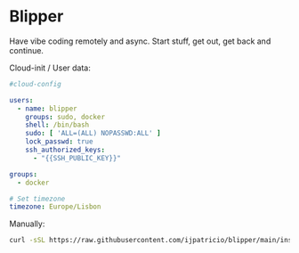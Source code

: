 # Blipper

Have vibe coding remotely and async. Start stuff, get out, get back and continue.


Cloud-init / User data:

```yml
#cloud-config

users:
  - name: blipper
    groups: sudo, docker
    shell: /bin/bash
    sudo: [ 'ALL=(ALL) NOPASSWD:ALL' ]
    lock_passwd: true
    ssh_authorized_keys:
      - "{{SSH_PUBLIC_KEY}}"

groups:
  - docker

# Set timezone
timezone: Europe/Lisbon
```

Manually:

```bash
curl -sSL https://raw.githubusercontent.com/ijpatricio/blipper/main/install/install.sh | bash
```

